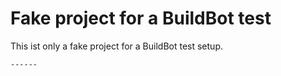 Fake project for a BuildBot test
================================

This ist only a fake project for a BuildBot test setup.

    ------
    
    